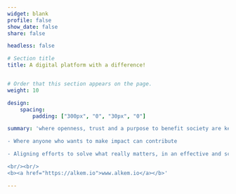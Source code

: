```yaml
---
widget: blank
profile: false
show_date: false
share: false

headless: false

# Section title
title: A digital platform with a difference!


# Order that this section appears on the page.
weight: 10

design:
    spacing:
        padding: ["300px", "0", "30px", "0"]

summary: 'where openness, trust and a purpose to benefit society are key values

- Where anyone who wants to make impact can contribute

- Aligning efforts to solve what really matters, in an effective and scalable way

<br/><br/>
<b><a href="https://alkem.io">www.alkem.io</a></b>'

---
```



